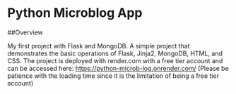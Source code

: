 # Python Microblog App

##Overview 

My first project with Flask and MongoDB. A simple project that demonstrates the basic operations of Flask, Jinja2, MongoDB, HTML, and CSS. The project is deployed with render.com with a free tier account and can be accessed here: https://python-microb-log.onrender.com/ (Please be patience with the loading time since it is the limitation of being a free tier account)


